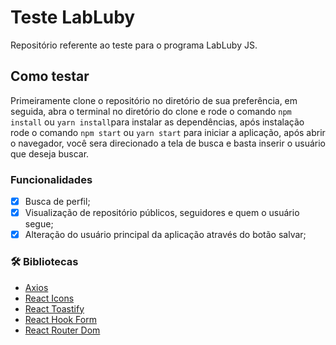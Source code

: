 # Teste LabLuby
  Repositório referente ao teste para o programa LabLuby JS.

##  Como testar
  Primeiramente clone o repositório no diretório de sua preferência, em seguida, abra o terminal no diretório do clone e rode o comando `npm install` ou `yarn install`para instalar as dependências, após instalação rode o comando `npm start` ou `yarn start` para iniciar a aplicação, após abrir o navegador, você sera direcionado a tela de busca e basta inserir o usuário que deseja buscar.

### Funcionalidades
- [x] Busca de perfil;
- [x] Visualização de repositório públicos, seguidores e quem o usuário segue;
- [x] Alteração do usuário principal da aplicação através do botão salvar;

### 🛠 Bibliotecas

- [Axios](https://github.com/axios/axios)
- [React Icons](https://react-icons.github.io/react-icons/)
- [React Toastify](https://fkhadra.github.io/react-toastify/introduction/)
- [React Hook Form](https://react-hook-form.com/)
- [React Router Dom](https://reactrouter.com/web/guides/quick-start)
